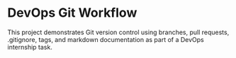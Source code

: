 # DevOps Git Workflow

This project demonstrates Git version control using branches, pull requests, .gitignore, tags, and markdown documentation as part of a DevOps internship task.
